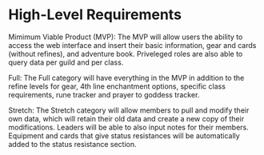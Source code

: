 # High-Level Requirements

Mimimum Viable Product (MVP): The MVP will allow users the ability to access the web interface and insert their basic information, gear and cards (without refines), and adventure book.  Priveleged roles are also able to query data per guild and per class.  

Full: The Full category will have everything in the MVP in addition to the refine levels for gear, 4th line enchantment options, specific class requirements, rune tracker and prayer to goddess tracker.

Stretch: The Stretch category will allow members to pull and modify their own data, which will retain their old data and create a new copy of their modifications.  Leaders will be able to also input notes for their members.  Equipment and cards that give status resistances will be automatically added to the status resistance section.